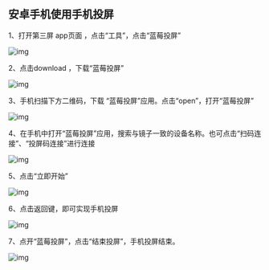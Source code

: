 ## 安卓手机使用手机投屏

1、打开第三屏 app页面 ，点击“工具”，点击“蓝莓投屏”

![img](images/android_projection/image-20221219172152596.png ':size=30%')

2、点击download ，下载“蓝莓投屏”

![img](images/android_projection/image-20221219172202585.png ':size=30%')

3、手机扫描下方二维码，下载 “蓝莓投屏”应用。点击“open”，打开“蓝莓投屏”

![img](images/android_projection/image-20221219172212826.png ':size=30%')

4、在手机中打开“蓝莓投屏”应用，搜索与镜子一致的设备名称。也可点击“扫码连接”、“投屏码连接”进行连接

![img](images/android_projection/image-20221219172228719.png ':size=30%')

5、点击“立即开始”

![img](images/android_projection/image-20221219172246786.png ':size=30%')

6、点击返回键，即可实现手机投屏

![img](images/android_projection/image-20221219172300032.png ':size=30%')

7、点开“蓝莓投屏”，点击“结束投屏”，手机投屏结束。

![img](images/android_projection/image-20221219172312453.png ':size=30%')